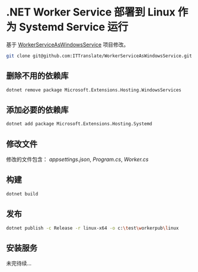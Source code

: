 # .NET Worker Service 部署到 Linux 作为 Systemd Service 运行

<!-- [Read the related article](https://ittranslator.cn/dotnet/csharp/2021/06/17/worker-service-as-windows-services.html). -->

基于 [WorkerServiceAsWindowsService](https://github.com/ITTranslate/WorkerServiceAsWindowsService) 项目修改。

```bash
git clone git@github.com:ITTranslate/WorkerServiceAsWindowsService.git
```

## 删除不用的依赖库

```bash
dotnet remove package Microsoft.Extensions.Hosting.WindowsServices
```

## 添加必要的依赖库

```bash
dotnet add package Microsoft.Extensions.Hosting.Systemd
```

## 修改文件

修改的文件包含： *appsettings.json*, *Program.cs*, *Worker.cs*

## 构建

```bash
dotnet build
```

## 发布

```bash
dotnet publish -c Release -r linux-x64 -o c:\test\workerpub\linux
```

## 安装服务

未完待续...

<!-- 
使用 sc.exe 实用工具安装和管理服务。

```bash
sc create MyService binPath= C:\test\workerpub\MyService.exe start= auto displayname= "技术译站的测试服务"

sc description MyService "这是一个由 Worker Service 实现的测试服务。"

sc start MyService

sc stop MyService

sc delete MyService
``` -->
